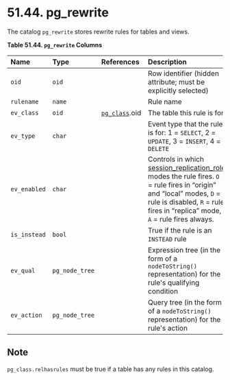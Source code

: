 # 51.44. pg\_rewrite

The catalog `pg_rewrite` stores rewrite rules for tables and views.

**Table 51.44. `pg_rewrite` Columns**

| Name | Type | References | Description |
| :--- | :--- | :--- | :--- |
| `oid` | `oid` |  | Row identifier \(hidden attribute; must be explicitly selected\) |
| `rulename` | `name` |  | Rule name |
| `ev_class` | `oid` | [`pg_class`](https://www.postgresql.org/docs/10/static/catalog-pg-class.html).oid | The table this rule is for |
| `ev_type` | `char` |  | Event type that the rule is for: 1 = `SELECT`, 2 = `UPDATE`, 3 = `INSERT`, 4 = `DELETE` |
| `ev_enabled` | `char` |  | Controls in which [session\_replication\_role](https://www.postgresql.org/docs/10/static/runtime-config-client.html#GUC-SESSION-REPLICATION-ROLE) modes the rule fires. `O` = rule fires in “origin” and “local” modes, `D` = rule is disabled, `R` = rule fires in “replica” mode, `A` = rule fires always. |
| `is_instead` | `bool` |  | True if the rule is an `INSTEAD` rule |
| `ev_qual` | `pg_node_tree` |  | Expression tree \(in the form of a `nodeToString()` representation\) for the rule's qualifying condition |
| `ev_action` | `pg_node_tree` |  | Query tree \(in the form of a `nodeToString()` representation\) for the rule's action |

## Note

`pg_class.relhasrules` must be true if a table has any rules in this catalog.

